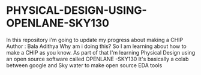 # PHYSICAL-DESIGN-USING-OPENLANE-SKY130
In this repository i'm going to update my progress about making a CHIP
Author : Bala Adithya
Why am i doing this?
So I am learning about how to make a CHIP as you know.
As part of that I'm learning Physical Design using an open source software called OPENLANE -SKY130
It's basically a colab between google and Sky water to make open source EDA tools
